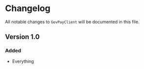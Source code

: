 # Changelog

All notable changes to `GovPayClient` will be documented in this file.

## Version 1.0

### Added
- Everything
